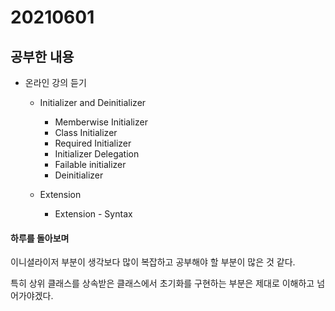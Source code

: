 # 20210601

## 공부한 내용
+ 온라인 강의 듣기
  - Initializer and Deinitializer
    * Memberwise Initializer
    * Class Initializer
    * Required Initializer
    * Initializer Delegation
    * Failable initializer
    * Deinitializer
    
  - Extension
    * Extension - Syntax

#### 하루를 돌아보며
이니셜라이저 부분이 생각보다 많이 복잡하고 공부해야 할 부분이 많은 것 같다.

특히 상위 클래스를 상속받은 클래스에서 초기화를 구현하는 부분은 제대로 이해하고 넘어가야겠다.
